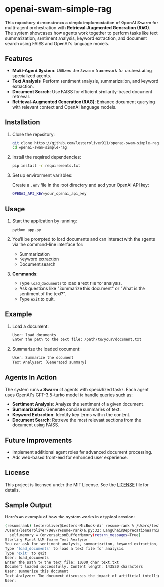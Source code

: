 # openai-swam-simple-rag

This repository demonstrates a simple implementation of OpenAI Swarm for multi-agent orchestration with **Retrieval-Augmented Generation (RAG)**. The system showcases how agents work together to perform tasks like text summarization, sentiment analysis, keyword extraction, and document search using FAISS and OpenAI's language models.

## Features

- **Multi-Agent System**: Utilizes the Swarm framework for orchestrating specialized agents.
- **Text Analysis**: Perform sentiment analysis, summarization, and keyword extraction.
- **Document Search**: Use FAISS for efficient similarity-based document retrieval.
- **Retrieval-Augmented Generation (RAG)**: Enhance document querying with relevant context and OpenAI language models.

## Installation

1. Clone the repository:

    ```bash
    git clone https://github.com/lesteroliver911/openai-swam-simple-rag.git
    cd openai-swam-simple-rag
    ```

2. Install the required dependencies:

    ```bash
    pip install -r requirements.txt
    ```

3. Set up environment variables:

    Create a `.env` file in the root directory and add your OpenAI API key:

    ```bash
    OPENAI_API_KEY=your_openai_api_key
    ```

## Usage

1. Start the application by running:

    ```bash
    python app.py
    ```

2. You'll be prompted to load documents and can interact with the agents via the command-line interface for:

    - Summarization
    - Keyword extraction
    - Document search

3. **Commands**:
    - Type `load_documents` to load a text file for analysis.
    - Ask questions like "Summarize this document" or "What is the sentiment of the text?".
    - Type `exit` to quit.

## Example

1. Load a document:
    
    ```bash
    User: load_documents
    Enter the path to the text file: /path/to/your/document.txt
    ```

2. Summarize the loaded document:

    ```bash
    User: Summarize the document
    Text Analyzer: [Generated summary]
    ```

## Agents in Action

The system runs a **Swarm** of agents with specialized tasks. Each agent uses OpenAI's GPT-3.5-turbo model to handle queries such as:

- **Sentiment Analysis**: Analyze the sentiment of a given document.
- **Summarization**: Generate concise summaries of text.
- **Keyword Extraction**: Identify key terms within the content.
- **Document Search**: Retrieve the most relevant sections from the document using FAISS.

## Future Improvements

- Implement additional agent roles for advanced document processing.
- Add web-based front-end for enhanced user experience.

## License

This project is licensed under the MIT License. See the [LICENSE](LICENSE) file for details.

## Sample Output

Here’s an example of how the system works in a typical session:

```bash
(resumerank) lesteroliver@Lesters-MacBook-Air resume-rank % /Users/lesteroliver/Dev/resume-rank/resumerank/bin/python /Users/lesteroliver/Dev/resume-rank/a.py
/Users/lesteroliver/Dev/resume-rank/a.py:32: LangChainDeprecationWarning: Please see the migration guide at: https://python.langchain.com/docs/versions/migrating_memory/
  self.memory = ConversationBufferMemory(return_messages=True)
Starting Final LLM Swarm Text Analyzer
You can ask for sentiment analysis, summarization, keyword extraction, or ask questions about loaded documents.
Type 'load_documents' to load a text file for analysis.
Type 'exit' to quit
User: load_documents
Enter the path to the text file: 10000_char_text.txt
Document loaded successfully. Content length: 143520 characters
User: summerize this document
Text Analyzer: The document discusses the impact of artificial intelligence (AI) on various aspects of society, including healthcare, education, and the future of work. It highlights the potential benefits of AI in improving efficiency, decision-making, and innovation, but also raises concerns about ethical considerations, data privacy, and algorithmic bias. The document emphasizes the importance of collaboration between policymakers, technologists, and citizens to ensure that AI is developed and deployed in a way that benefits all of humanity. It also stresses the need for ongoing dialogue, transparency, and accountability in the development of AI technologies.
User: 
```
